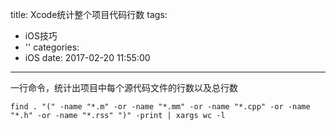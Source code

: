 title: Xcode统计整个项目代码行数
tags:
  - iOS技巧
  - ''
categories:
  - iOS
date: 2017-02-20 11:55:00
---

一行命令，统计出项目中每个源代码文件的行数以及总行数
```
find . "(" -name "*.m" -or -name "*.mm" -or -name "*.cpp" -or -name "*.h" -or -name "*.rss" ")" -print | xargs wc -l
```
